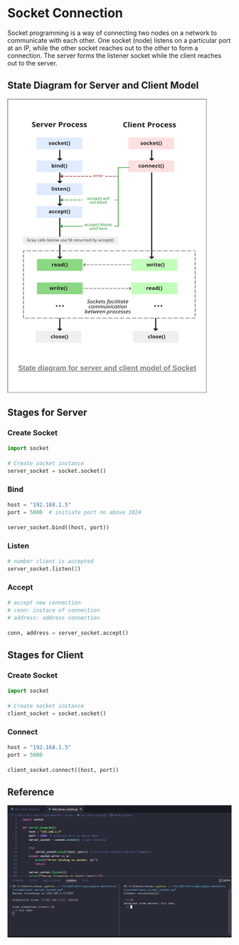 # Socket Connection

Socket programming is a way of connecting two nodes on a network to communicate with each other. One socket (node) listens on a particular port at an IP, while the other socket reaches out to the other to form a connection. The server forms the listener socket while the client reaches out to the server.

## State Diagram for Server and Client Model

![state diagram](https://github.com/leehoanzu/angle-detection/blob/main/screen-shots/diagram_socket.png)

## Stages for Server

### Create Socket

```python
import socket

# Create socket instance
server_socket = socket.socket() 
```

### Bind

```python
host = "192.168.1.5"
port = 5000  # initiate port no above 1024

server_socket.bind((host, port)) 
```

### Listen

```python
# number client is accepted
server_socket.listen(2)
```

### Accept

```python
# accept new connection
# conn: instace of connection
# address: address connection

conn, address = server_socket.accept() 
```

## Stages for Client

### Create Socket

```python
import socket

# Create socket instance
client_socket = socket.socket()
```

### Connect

```python
host = "192.168.1.5"
port = 5000  

client_socket.connect((host, port))
```

## Reference

![`Result`](https://github.com/leehoanzu/angle-detection/blob/main/screen-shots/socket_connection.png)
